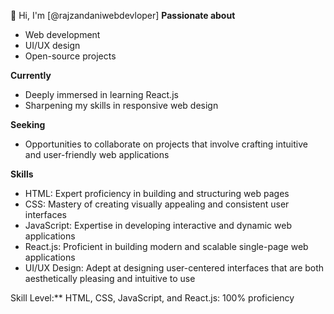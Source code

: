 👋 Hi, I'm [@rajzandaniwebdevloper]
**Passionate about**

* Web development
* UI/UX design
* Open-source projects

**Currently**

* Deeply immersed in learning React.js
* Sharpening my skills in responsive web design

**Seeking**

* Opportunities to collaborate on projects that involve crafting intuitive and user-friendly web applications

**Skills**

* HTML: Expert proficiency in building and structuring web pages
* CSS: Mastery of creating visually appealing and consistent user interfaces
* JavaScript: Expertise in developing interactive and dynamic web applications
* React.js: Proficient in building modern and scalable single-page web applications
* UI/UX Design: Adept at designing user-centered interfaces that are both aesthetically pleasing and intuitive to use

Skill Level:**
HTML, CSS, JavaScript, and React.js: 100% proficiency

